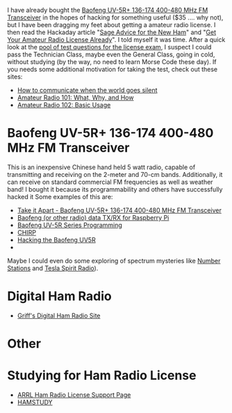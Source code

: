 I have already bought the
[Baofeng UV-5R+ 136-174 400-480 MHz FM Transceiver][05]
in the hopes of hacking for something useful ($35 .... why not),
but I have been dragging my feet about getting a amateur radio license.
I then read the Hackaday article "[Sage Advice for the New Ham][03]"
and "[Get Your Amateur Radio License Already][04]".
I told myself it was time.
After a quick look at the [pool of test questions for the license exam][02],
I suspect I could pass the Technician Class, maybe even the General Class,
going in cold, without studying
(by the way, no need to learn Morse Code these day).
If you needs some additional motivation for taking the test, check out these sites:

* [How to communicate when the world goes silent](http://graywolfsurvival.com/2716/ham-radio-best-shtfdisaster-communication/)
* [Amateur Radio 101: What, Why, and How](http://k0mcg.net/2016/02/amateur-radio-101-what-why-and-how/)
* [Amateur Radio 102: Basic Usage](http://k0mcg.net/2016/02/amateur-radio-102-basic-usage/)

# Baofeng UV-5R+ 136-174 400-480 MHz FM Transceiver
This is an inexpensive Chinese hand held 5 watt radio,
capable of transmitting and receiving on the 2-meter and 70-cm bands.
Additionally, it can receive on standard commercial FM frequencies as well as weather band!
I bought it because its programmability and others have successfully hacked it
Some examples of this are:

* [Take it Apart - Baofeng UV-5R+ 136-174 400-480 MHz FM Transceiver](https://www.takeitapart.com/guide/9)
* [Baofeng (or other radio) data TX/RX for Raspberry Pi](http://flows.nodered.org/flow/d802e43ab306b4b9f2ba)
* [Baofeng UV-5R Series Programming](http://www.miklor.com/uv5r/)
* [CHIRP](http://chirp.danplanet.com/projects/chirp/wiki/Home)
* [Hacking the Baofeng UV5R](http://elazary.com/index.php?option=com_content&view=article&id=49%3Ahacking-the-baofeng-uv5r&catid=14%3Abaofeng-uv5r&Itemid=17&showall=1)
* []()

Maybe I could even do some exploring of spectrum mysteries like
[Number Stations][01] and [Tesla Spirit Radio][06]).

# Digital Ham Radio
* [Griff's Digital Ham Radio Site](http://w5vwp.com/index.shtml)

# Other

# Studying for Ham Radio License
* [ARRL Ham Radio License Support Page](http://www.arrl.org/ham-radio-license-manual)
* [HAMSTUDY](https://hamstudy.org/)


[01]:http://www.bbc.com/news/magazine-24910397
[02]:http://www.arrl.org/question-pools
[03]:http://hackaday.com/2016/03/05/sage-advice-for-the-new-ham/
[04]:http://hackaday.com/2016/01/05/get-your-amateur-radio-license-already/
[05]:http://baofengradio.us/baofeng-uv5rax-black.html
[06]:http://www.instructables.com/id/Spooky-Tesla-Spirit-Radio/?ALLSTEPS
[07]:
[08]:
[09]:
[10]:
